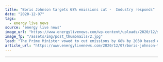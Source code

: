 ```yaml
---
title: "Boris Johnson targets 68% emissions cut -  Industry responds"
date: "2020-12-07"
tags: 
  - energy live news
source: "energy live news"
image_url: "https://www.energylivenews.com/wp-content/uploads/2020/12/shutterstock_1835585536.jpg"
image_fp: "/assets/img/post_thumbnails/2.jpg"
lead: "The Prime Minister vowed to cut emissions by 68% by 2030 based on 1990 levels – but what does the industry think? "
article_url: "https://www.energylivenews.com/2020/12/07/boris-johnson-targets-68-emissions-cut-industry-responds/"
---
```


---
